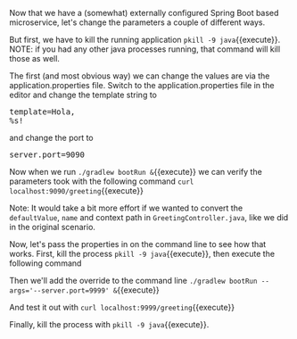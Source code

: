 Now that we have a (somewhat) externally configured Spring Boot based microservice, let's change the parameters a couple of different ways.

But first, we have to kill the running application `pkill -9 java`{{execute}}.  NOTE: if you had any other java processes running, that command will kill those as well.

The first (and most obvious way) we can change the values are via the application.properties file.  Switch to the application.properties file in the editor and change the template string to <pre class="file" data-filename="gs-rest-service/complete/src/main/resources/application.properties" data-target="insert" data-marker="template=Hello, %s!">template=Hola, %s!</pre>

and change the port to <pre class="file" data-filename="gs-rest-service/complete/src/main/resources/application.properties" data-target="insert" data-marker="server.port=9080">server.port=9090</pre>

Now when we run `./gradlew bootRun &`{{execute}} we can verify the parameters took with the following command `curl localhost:9090/greeting`{{execute}}

Note: It would take a bit more effort if we wanted to convert the `defaultValue`, `name` and context path in `GreetingController.java`, like we did in the original scenario.

Now, let's pass the properties in on the command line to see how that works.  First, kill the process `pkill -9 java`{{execute}}, then execute the following command 

Then we'll add the override to the command line `./gradlew bootRun --args='--server.port=9999' &`{{execute}}

And test it out with `curl localhost:9999/greeting`{{execute}} 

Finally, kill the process with `pkill -9 java`{{execute}}.





